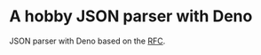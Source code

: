 # A hobby JSON parser with Deno

JSON parser with Deno based on the
[RFC](https://www.rfc-editor.org/rfc/rfc7159).
